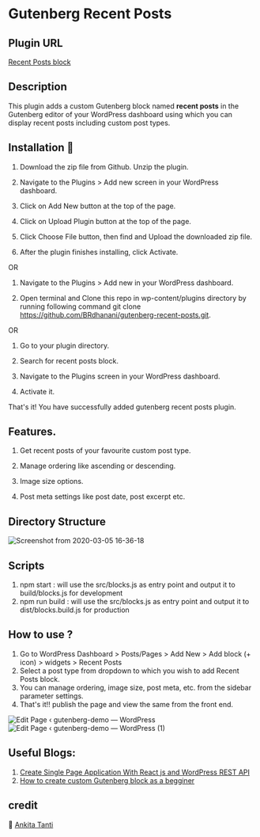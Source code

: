 # Gutenberg Recent Posts

## Plugin URL
[Recent Posts block](https://wordpress.org/plugins/recent-posts-block/)

## Description
This plugin adds a custom Gutenberg block named **recent posts** in the Gutenberg editor of your WordPress dashboard using which you can display recent posts including custom post types.

## Installation 🔧
  1. Download the zip file from Github. Unzip the plugin.

  2. Navigate to the Plugins > Add new screen in your WordPress dashboard.

  3. Click on Add New button at the top of the page.

  4. Click on Upload Plugin button at the top of the page.

  5. Click Choose File button, then find and Upload the downloaded zip file.

  6. After the plugin finishes installing, click Activate.
  
  OR
  
  1. Navigate to the Plugins > Add new in your WordPress dashboard.

  2. Open terminal and Clone this repo in wp-content/plugins directory by running following command git clone https://github.com/BRdhanani/gutenberg-recent-posts.git.
  
  OR
  
  1. Go to your plugin directory.

  2. Search for recent posts block.
  
  
  3. Navigate to the Plugins screen in your WordPress dashboard.

  4. Activate it.
  
  That's it! You have successfully added gutenberg recent posts plugin.
  
  ## Features.
  1. Get recent posts of your favourite custom post type.

  2. Manage ordering like ascending or descending.

  3. Image size options.

  4. Post meta settings like post date, post excerpt etc.
  
   ## Directory Structure
  ![Screenshot from 2020-03-05 16-36-18](https://user-images.githubusercontent.com/46484569/75976098-c3086480-5eff-11ea-8eec-cb9fce4579d2.png)

   ## Scripts
   1. npm start : will use the src/blocks.js as entry point and output it to build/blocks.js for development
   2. npm run build : will use the src/blocks.js as entry point and output it to dist/blocks.build.js for production
   
   ## How to use ?
   1. Go to WordPress Dashboard > Posts/Pages > Add New > Add block (+ icon) > widgets > Recent Posts
   2. Select a post type from dropdown to which you wish to add Recent Posts block.
   3. You can manage ordering, image size, post meta, etc. from the sidebar parameter settings.
   4. That's it!! publish the page and view the same from the front end.

   
   ![Edit Page ‹ gutenberg-demo — WordPress](https://user-images.githubusercontent.com/46484569/75977295-167bb200-5f02-11ea-8daf-fced1d90dc8c.png)
![Edit Page ‹ gutenberg-demo — WordPress (1)](https://user-images.githubusercontent.com/46484569/75977299-18457580-5f02-11ea-8d04-dacfc306cdd8.png)

   ## Useful Blogs:
   1. [Create Single Page Application With React js and WordPress REST API](http://wholeblogs.com/how-to-create-a-single-page-applicationspa-with-react-js-and-wordpress-rest-api/)
   2. [How to create custom Gutenberg block as a begginer](https://medium.com/@brijeshdhanani/steps-to-create-custom-gutenberg-block-as-a-beginner-62e13e1d5e1c)
   
   ## credit
  🙌 [Ankita Tanti](https://github.com/AnkitaTanti)
